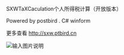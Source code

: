 SXWTaXCaculation个人所得税计算（开放版本）

Powered by postbird . C# winform

更多查看 http://sxw.ptbird.cn

![输入图片说明](http://sxw.ptbird.cn/Public/images/open-build.png "在这里输入图片标题")
